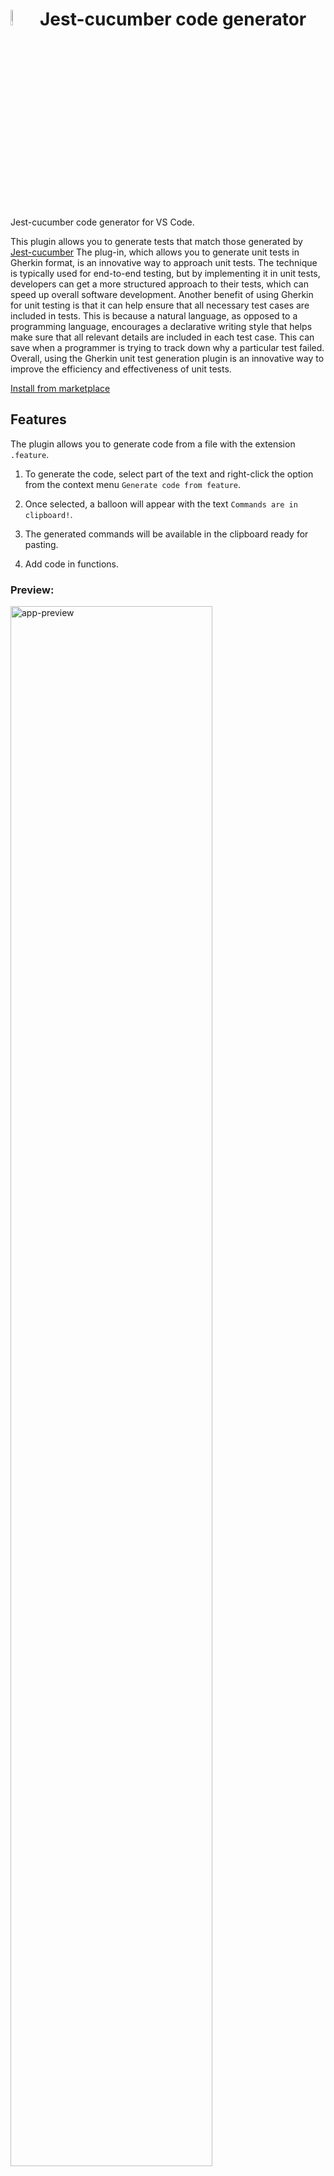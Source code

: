 # <img src="https://i.imgur.com/lXQHYy6.png" width="8%"> Jest-cucumber code generator

Jest-cucumber code generator for VS Code.

This plugin allows you to generate tests that match those generated by 
[Jest-cucumber](https://github.com/bencompton/jest-cucumber)
The plug-in, which allows you to generate unit tests in Gherkin format, is an innovative way to approach unit tests. The technique is typically used for end-to-end testing, but by implementing it in unit tests, developers can get a more structured approach to their tests, which can speed up overall software development. Another benefit of using Gherkin for unit testing is that it can help ensure that all necessary test cases are included in tests. This is because a natural language, as opposed to a programming language, encourages a declarative writing style that helps make sure that all relevant details are included in each test case. This can save when a programmer is trying to track down why a particular test failed. Overall, using the Gherkin unit test generation plugin is an innovative way to improve the efficiency and effectiveness of unit tests.

[Install from marketplace](https://marketplace.visualstudio.com/items?itemName=Piotr-Porzuczek.jest-cucumber-code-generator-extension)

## Features

The plugin allows you to generate code from a file with the extension `.feature`.

1. To generate the code, select part of the text and right-click the option from the context menu `Generate code from feature`. 

2. Once selected, a balloon will appear with the text `Commands are in clipboard!`.

3. The generated commands will be available in the clipboard ready for pasting.

4. Add code in functions.

### Preview:
<div>
	<img src="https://i.imgur.com/EJHEvyM.gif" alt="app-preview" width="80%">
</div>

> Tip: It is important to do it in the file with `.feature` extension.
>
> Command is also available through command pallette.
>

#### Credits

##### Icon author:
<div>Icons made by <a href="https://www.flaticon.com/authors/freepik" title="Freepik">Freepik</a> from <a href="https://www.flaticon.com/"             title="Flaticon">www.flaticon.com</a></div>
